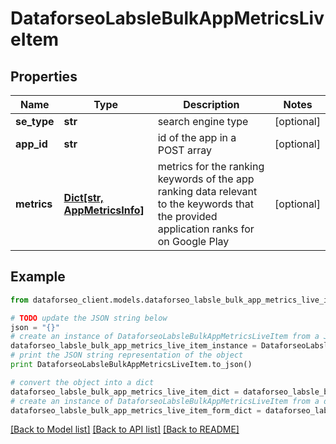 # DataforseoLabsleBulkAppMetricsLiveItem


## Properties

Name | Type | Description | Notes
------------ | ------------- | ------------- | -------------
**se_type** | **str** | search engine type | [optional] 
**app_id** | **str** | id of the app in a POST array | [optional] 
**metrics** | [**Dict[str, AppMetricsInfo]**](AppMetricsInfo.md) | metrics for the ranking keywords of the app ranking data relevant to the keywords that the provided application ranks for on Google Play | [optional] 

## Example

```python
from dataforseo_client.models.dataforseo_labsle_bulk_app_metrics_live_item import DataforseoLabsleBulkAppMetricsLiveItem

# TODO update the JSON string below
json = "{}"
# create an instance of DataforseoLabsleBulkAppMetricsLiveItem from a JSON string
dataforseo_labsle_bulk_app_metrics_live_item_instance = DataforseoLabsleBulkAppMetricsLiveItem.from_json(json)
# print the JSON string representation of the object
print DataforseoLabsleBulkAppMetricsLiveItem.to_json()

# convert the object into a dict
dataforseo_labsle_bulk_app_metrics_live_item_dict = dataforseo_labsle_bulk_app_metrics_live_item_instance.to_dict()
# create an instance of DataforseoLabsleBulkAppMetricsLiveItem from a dict
dataforseo_labsle_bulk_app_metrics_live_item_form_dict = dataforseo_labsle_bulk_app_metrics_live_item.from_dict(dataforseo_labsle_bulk_app_metrics_live_item_dict)
```
[[Back to Model list]](../README.md#documentation-for-models) [[Back to API list]](../README.md#documentation-for-api-endpoints) [[Back to README]](../README.md)


